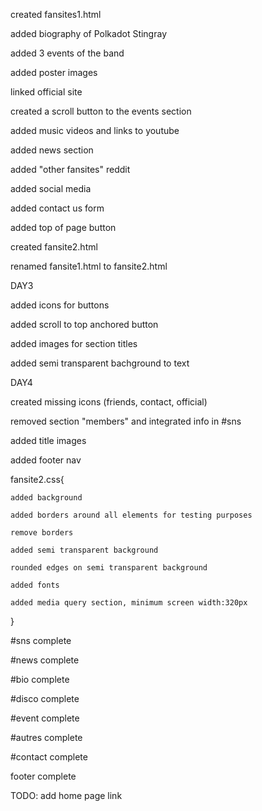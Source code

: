created fansites1.html

added biography of Polkadot Stingray

added 3 events of the band

added poster images

linked official site

created a scroll button to the events section

added music videos and links to youtube

added news section

added "other fansites" reddit

added social media

added contact us form

added top of page button

created fansite2.html

renamed fansite1.html to fansite2.html

DAY3

added icons for buttons

added scroll to top anchored button

added images for section titles

added semi transparent bachground to text



DAY4

created missing icons (friends, contact, official)

removed section "members" and integrated info in #sns

added title images

added footer nav


fansite2.css{

    added background

    added borders around all elements for testing purposes

    remove borders

    added semi transparent background

    rounded edges on semi transparent background

    added fonts

    added media query section, minimum screen width:320px

}

#sns complete

#news complete

#bio complete

#disco complete

#event complete

#autres complete

#contact complete

footer complete



TODO:
add home page link
